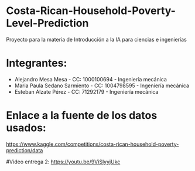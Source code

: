 # Costa-Rican-Household-Poverty-Level-Prediction
Proyecto para la materia de Introducción a la IA para ciencias e ingenierías

# Integrantes:
 - Alejandro Mesa Mesa - CC: 1000100694 - Ingeniería mecánica 
 - Maria Paula Sedano Sarmiento - CC: 1004798595 - Ingeniería mecánica 
 - Esteban Alzate Pérez - CC: 71292179 - Ingeniería mecánica 

# Enlace a la fuente de los datos usados:
https://www.kaggle.com/competitions/costa-rican-household-poverty-prediction/data

#Video entrega 2:
https://youtu.be/9ViSlyyjUkc
